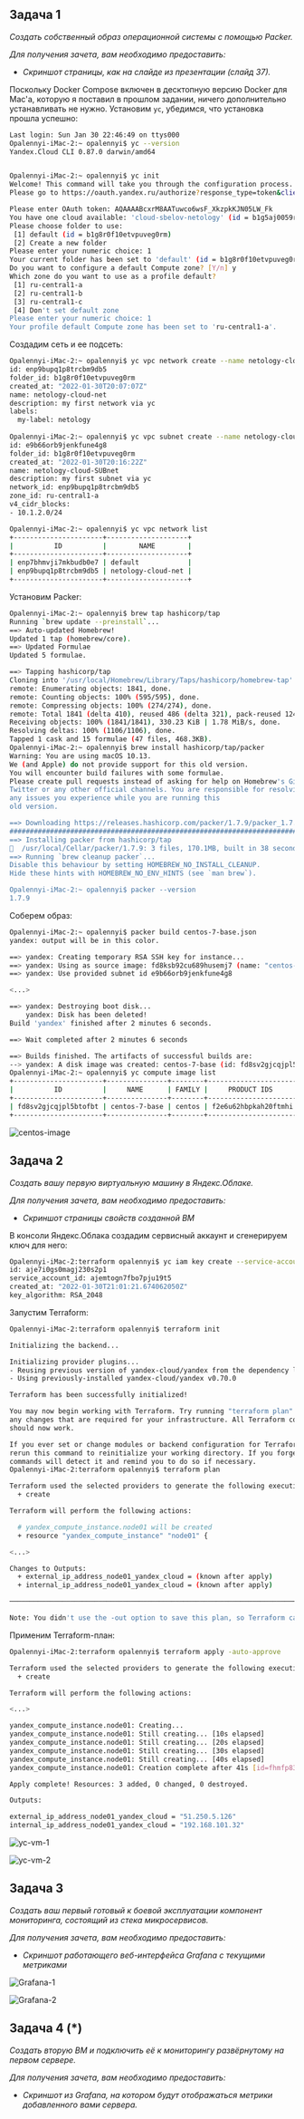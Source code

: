 ## Задача 1

_Создать собственный образ операционной системы с помощью Packer._

_Для получения зачета, вам необходимо предоставить:_
- _Скриншот страницы, как на слайде из презентации (слайд 37)._

Поскольку Docker Compose включен в десктопную версию Docker для Mac'а, которую я поставил в прошлом задании, ничего дополнительно устанавливать не нужно. Установим `yc`, убедимся, что установка прошла успешно:
```bash
Last login: Sun Jan 30 22:46:49 on ttys000
Opalennyi-iMac-2:~ opalennyi$ yc --version
Yandex.Cloud CLI 0.87.0 darwin/amd64


Opalennyi-iMac-2:~ opalennyi$ yc init
Welcome! This command will take you through the configuration process.
Please go to https://oauth.yandex.ru/authorize?response_type=token&client_id=1a6990aa636648e9b2ef855fa7bec2fb in order to obtain OAuth token.

Please enter OAuth token: AQAAAABcxrM8AATuwco6wsF_XkzpkKJN05LW_Fk
You have one cloud available: 'cloud-sbelov-netology' (id = b1g5aj0059rir9ncrco6). It is going to be used by default.
Please choose folder to use:
 [1] default (id = b1g8r0f10etvpuveg0rm)
 [2] Create a new folder
Please enter your numeric choice: 1
Your current folder has been set to 'default' (id = b1g8r0f10etvpuveg0rm).
Do you want to configure a default Compute zone? [Y/n] y
Which zone do you want to use as a profile default?
 [1] ru-central1-a
 [2] ru-central1-b
 [3] ru-central1-c
 [4] Don't set default zone
Please enter your numeric choice: 1
Your profile default Compute zone has been set to 'ru-central1-a'.
```

Создадим сеть и ее подсеть:
```bash
Opalennyi-iMac-2:~ opalennyi$ yc vpc network create --name netology-cloud-net --labels my-label=netology --description "my first network via yc"
id: enp9bupq1p8trcbm9db5
folder_id: b1g8r0f10etvpuveg0rm
created_at: "2022-01-30T20:07:07Z"
name: netology-cloud-net
description: my first network via yc
labels:
  my-label: netology
  
Opalennyi-iMac-2:~ opalennyi$ yc vpc subnet create --name netology-cloud-SUBnet --zone ru-central1-a --range 10.1.2.0/24 --network-name netology-cloud-net --description "my first subnet via yc"
id: e9b66orb9jenkfune4g8
folder_id: b1g8r0f10etvpuveg0rm
created_at: "2022-01-30T20:16:22Z"
name: netology-cloud-SUBnet
description: my first subnet via yc
network_id: enp9bupq1p8trcbm9db5
zone_id: ru-central1-a
v4_cidr_blocks:
- 10.1.2.0/24

Opalennyi-iMac-2:~ opalennyi$ yc vpc network list
+----------------------+--------------------+
|          ID          |        NAME        |
+----------------------+--------------------+
| enp7bhmvji7mkbudb0e7 | default            |
| enp9bupq1p8trcbm9db5 | netology-cloud-net |
+----------------------+--------------------+
```

Установим Packer:
```bash
Opalennyi-iMac-2:~ opalennyi$ brew tap hashicorp/tap
Running `brew update --preinstall`...
==> Auto-updated Homebrew!
Updated 1 tap (homebrew/core).
==> Updated Formulae
Updated 5 formulae.

==> Tapping hashicorp/tap
Cloning into '/usr/local/Homebrew/Library/Taps/hashicorp/homebrew-tap'...
remote: Enumerating objects: 1841, done.
remote: Counting objects: 100% (595/595), done.
remote: Compressing objects: 100% (274/274), done.
remote: Total 1841 (delta 410), reused 486 (delta 321), pack-reused 1246
Receiving objects: 100% (1841/1841), 330.23 KiB | 1.78 MiB/s, done.
Resolving deltas: 100% (1106/1106), done.
Tapped 1 cask and 15 formulae (47 files, 468.3KB).
Opalennyi-iMac-2:~ opalennyi$ brew install hashicorp/tap/packer
Warning: You are using macOS 10.13.
We (and Apple) do not provide support for this old version.
You will encounter build failures with some formulae.
Please create pull requests instead of asking for help on Homebrew's GitHub,
Twitter or any other official channels. You are responsible for resolving
any issues you experience while you are running this
old version.

==> Downloading https://releases.hashicorp.com/packer/1.7.9/packer_1.7.9_darwin_amd64.zip
######################################################################## 100.0%
==> Installing packer from hashicorp/tap
🍺  /usr/local/Cellar/packer/1.7.9: 3 files, 170.1MB, built in 38 seconds
==> Running `brew cleanup packer`...
Disable this behaviour by setting HOMEBREW_NO_INSTALL_CLEANUP.
Hide these hints with HOMEBREW_NO_ENV_HINTS (see `man brew`).

Opalennyi-iMac-2:~ opalennyi$ packer --version
1.7.9
```

Соберем образ:
```bash
Opalennyi-iMac-2:~ opalennyi$ packer build centos-7-base.json
yandex: output will be in this color.

==> yandex: Creating temporary RSA SSH key for instance...
==> yandex: Using as source image: fd8ksb92cu689husemj7 (name: "centos-7-v20220124", family: "centos-7")
==> yandex: Use provided subnet id e9b66orb9jenkfune4g8

<...>

==> yandex: Destroying boot disk...
    yandex: Disk has been deleted!
Build 'yandex' finished after 2 minutes 6 seconds.

==> Wait completed after 2 minutes 6 seconds

==> Builds finished. The artifacts of successful builds are:
--> yandex: A disk image was created: centos-7-base (id: fd8sv2gjcqjpl5btofbt) with family name centos
Opalennyi-iMac-2:~ opalennyi$ yc compute image list
+----------------------+---------------+--------+----------------------+--------+
|          ID          |     NAME      | FAMILY |     PRODUCT IDS      | STATUS |
+----------------------+---------------+--------+----------------------+--------+
| fd8sv2gjcqjpl5btofbt | centos-7-base | centos | f2e6u62hbpkah20ftmhi | READY  |
+----------------------+---------------+--------+----------------------+--------+
```

![centos-image](images/centos-image.png)

## Задача 2

_Создать вашу первую виртуальную машину в Яндекс.Облаке._

_Для получения зачета, вам необходимо предоставить:_
- _Скриншот страницы свойств созданной ВМ_

В консоли Яндекс.Облака создадим сервисный аккаунт и сгенерируем ключ для него:
```bash
Opalennyi-iMac-2:terraform opalennyi$ yc iam key create --service-account-name netology-sa --output key.json
id: aje7i0gs0magj230s2p1
service_account_id: ajemtogn7fbo7pju19t5
created_at: "2022-01-30T21:01:21.674062050Z"
key_algorithm: RSA_2048
```

Запустим Terraform:
```bash
Opalennyi-iMac-2:terraform opalennyi$ terraform init

Initializing the backend...

Initializing provider plugins...
- Reusing previous version of yandex-cloud/yandex from the dependency lock file
- Using previously-installed yandex-cloud/yandex v0.70.0

Terraform has been successfully initialized!

You may now begin working with Terraform. Try running "terraform plan" to see
any changes that are required for your infrastructure. All Terraform commands
should now work.

If you ever set or change modules or backend configuration for Terraform,
rerun this command to reinitialize your working directory. If you forget, other
commands will detect it and remind you to do so if necessary.
Opalennyi-iMac-2:terraform opalennyi$ terraform plan

Terraform used the selected providers to generate the following execution plan. Resource actions are indicated with the following symbols:
  + create

Terraform will perform the following actions:

  # yandex_compute_instance.node01 will be created
  + resource "yandex_compute_instance" "node01" {

<...>

Changes to Outputs:
  + external_ip_address_node01_yandex_cloud = (known after apply)
  + internal_ip_address_node01_yandex_cloud = (known after apply)

───────────────────────────────────────────────────────────────────────────────────────────────────────────────────────────────────────────────────────────────────────────────────────────────────────────────────────────────────────────────────────────────────────────────

Note: You didn't use the -out option to save this plan, so Terraform can't guarantee to take exactly these actions if you run "terraform apply" now.
```

Применим Terraform-план:
```bash
Opalennyi-iMac-2:terraform opalennyi$ terraform apply -auto-approve

Terraform used the selected providers to generate the following execution plan. Resource actions are indicated with the following symbols:
  + create

Terraform will perform the following actions:

<...>

yandex_compute_instance.node01: Creating...
yandex_compute_instance.node01: Still creating... [10s elapsed]
yandex_compute_instance.node01: Still creating... [20s elapsed]
yandex_compute_instance.node01: Still creating... [30s elapsed]
yandex_compute_instance.node01: Still creating... [40s elapsed]
yandex_compute_instance.node01: Creation complete after 41s [id=fhmfp835kqvve2m29dkb]

Apply complete! Resources: 3 added, 0 changed, 0 destroyed.

Outputs:

external_ip_address_node01_yandex_cloud = "51.250.5.126"
internal_ip_address_node01_yandex_cloud = "192.168.101.32"
```

![yc-vm-1](images/yc-vm-1.png)

![yc-vm-2](images/yc-vm-2.png)

## Задача 3

_Создать ваш первый готовый к боевой эксплуатации компонент мониторинга, состоящий из стека микросервисов._

_Для получения зачета, вам необходимо предоставить:_
- _Скриншот работающего веб-интерфейса Grafana с текущими метриками_

![Grafana-1](images/Grafana-1.png)

![Grafana-2](images/Grafana-2.png)

## Задача 4 (*)

_Создать вторую ВМ и подключить её к мониторингу развёрнутому на первом сервере._

_Для получения зачета, вам необходимо предоставить:_
- _Скриншот из Grafana, на котором будут отображаться метрики добавленного вами сервера._